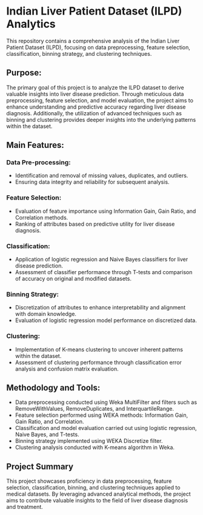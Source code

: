 # Indian Liver Patient Dataset (ILPD) Analytics
This repository contains a comprehensive analysis of the Indian Liver Patient Dataset (ILPD), focusing on data preprocessing, feature selection, classification, binning strategy, and clustering techniques.

## Purpose:
The primary goal of this project is to analyze the ILPD dataset to derive valuable insights into liver disease prediction. Through meticulous data preprocessing, feature selection, and model evaluation, the project aims to enhance understanding and predictive accuracy regarding liver disease diagnosis. Additionally, the utilization of advanced techniques such as binning and clustering provides deeper insights into the underlying patterns within the dataset.

## Main Features:

### Data Pre-processing:

- Identification and removal of missing values, duplicates, and outliers.
- Ensuring data integrity and reliability for subsequent analysis.

### Feature Selection:

- Evaluation of feature importance using Information Gain, Gain Ratio, and Correlation methods.
- Ranking of attributes based on predictive utility for liver disease diagnosis.

### Classification:

- Application of logistic regression and Naive Bayes classifiers for liver disease prediction.
- Assessment of classifier performance through T-tests and comparison of accuracy on original and modified datasets.

### Binning Strategy:

- Discretization of attributes to enhance interpretability and alignment with domain knowledge.
- Evaluation of logistic regression model performance on discretized data.

### Clustering:

- Implementation of K-means clustering to uncover inherent patterns within the dataset.
- Assessment of clustering performance through classification error analysis and confusion matrix evaluation.

## Methodology and Tools:
- Data preprocessing conducted using Weka MultiFilter and filters such as RemoveWithValues, RemoveDuplicates, and InterquartileRange.
- Feature selection performed using WEKA methods: Information Gain, Gain Ratio, and Correlation.
- Classification and model evaluation carried out using logistic regression, Naive Bayes, and T-tests.
- Binning strategy implemented using WEKA Discretize filter.
- Clustering analysis conducted with K-means algorithm in Weka.

## Project Summary
This project showcases proficiency in data preprocessing, feature selection, classification, binning, and clustering techniques applied to medical datasets. By leveraging advanced analytical methods, the project aims to contribute valuable insights to the field of liver disease diagnosis and treatment.

